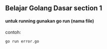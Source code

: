 ## Belajar Golang Dasar section 1

#### untuk running gunakan go run (nama file)

contoh:
```
go run error.go
```

